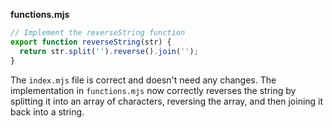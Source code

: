 **functions.mjs**

```js
// Implement the reverseString function
export function reverseString(str) {
  return str.split('').reverse().join('');
}
```

The `index.mjs` file is correct and doesn't need any changes. The implementation in `functions.mjs` now correctly reverses the string by splitting it into an array of characters, reversing the array, and then joining it back into a string.